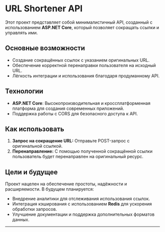 # URL Shortener API

Этот проект представляет собой минималистичный API, созданный с использованием **ASP.NET Core**, который позволяет сокращать ссылки и управлять ими.

## Основные возможности
- Создание сокращённых ссылок с указанием оригинальных URL.
- Обеспечение корректной перенаправки пользователя на исходный URL.
- Лёгкость интеграции и использования благодаря продуманному API.

## Технологии
- **ASP.NET Core**: Высокопроизводительная и кроссплатформенная платформа для создания современных приложений.
- Поддержка работы с CORS для безопасного доступа к API.

## Как использовать
1. **Запрос на сокращение URL:** Отправьте POST-запрос с оригинальной ссылкой.
2. **Перенаправление:** С помощью полученной сокращённой ссылки пользователь будет перенаправлен на оригинальный ресурс.

## Цели и будущее
Проект нацелен на обеспечение простоты, надёжности и расширяемости. В будущем планируется:
- Внедрение аналитики для отслеживания использования ссылок.
- Интеграция кэширования с использованием **Redis** для ускорения обработки запросов.
- Улучшение документации и поддержка дополнительных форматов данных.

---